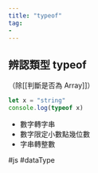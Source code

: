 ```yaml
---
title: "typeof"
tag: 
- 
---
```

## 辨認類型 typeof
（除[[判斷是否為 Array]]）
```js
let x = "string"
console.log(typeof x)
```
- 數字轉字串
- 數字限定小數點幾位數
- 字串轉整數

#js #dataType 